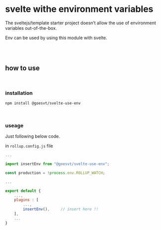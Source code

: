 # svelte withe environment variables

The sveltejs/template starter project doesn’t allow the use of environment variables out-of-the-box.

Env can be used by using this module with svelte.

<br/><br/>

## how to use

<br/>

### installation

```bash
npm install @goesvt/svelte-use-env
```

<br/>

### useage

Just following below code.

in `rollup.config.js` file

```jsx
...

import insertEnv from "@goesvt/svelte-use-env";

const production = !process.env.ROLLUP_WATCH;

...

export default {
    ...,
    plugins : [
        ...,
        insertEnv(),     // insert here !!
    ],
    ...
}
```
